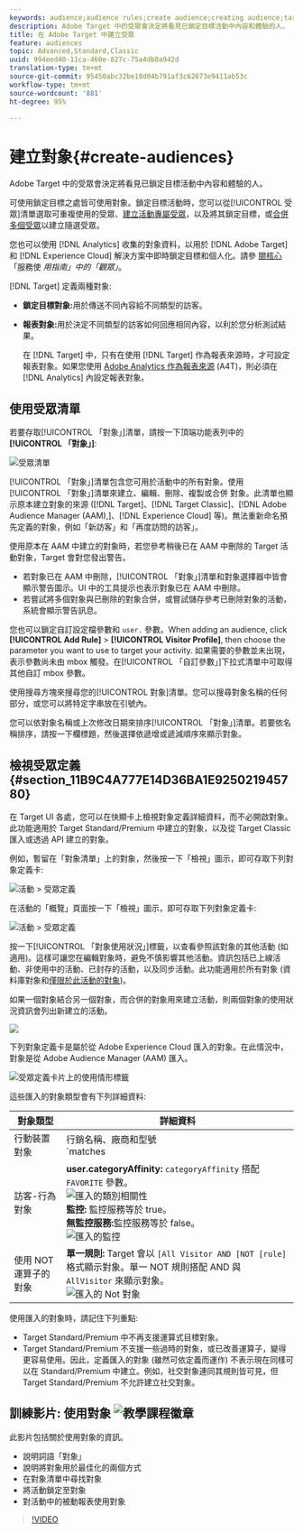 ```yaml
---
keywords: audience;audience rules;create audience;creating audience;targeting audience;reporting audience;report audience;segment;custom profile parameters;audience definition;audiences list
description: Adobe Target 中的受眾會決定將看見已鎖定目標活動中內容和體驗的人。
title: 在 Adobe Target 中建立受眾
feature: audiences
topic: Advanced,Standard,Classic
uuid: 994eed40-11ca-460e-827c-75a4db8a942d
translation-type: tm+mt
source-git-commit: 95450abc32be19d04b791af3c62673e9411ab53c
workflow-type: tm+mt
source-wordcount: '881'
ht-degree: 95%

---
```



# 建立對象{#create-audiences}

Adobe Target 中的受眾會決定將看見已鎖定目標活動中內容和體驗的人。

可使用鎖定目標之處皆可使用對象。鎖定目標活動時，您可以從[!UICONTROL 受眾]清單選取可重複使用的受眾、[建立活動專屬受眾](/help/c-target/creating-activity-only-audience.md)，以及將其鎖定目標，或[合併多個受眾](/help/c-target/combining-multiple-audiences.md#concept_A7386F1EA4394BD2AB72399C225981E5)以建立隨選受眾。

您也可以使用 [!DNL Analytics] 收集的對象資料，以用於 [!DNL Adobe Target] 和 [!DNL Experience Cloud] 解決方案中即時鎖定目標和個人化。請參 [閱核心](https://docs.adobe.com/content/help/en/core-services/interface/audiences/audience-library.html) 「服務使 *用指南」中的「觀眾」*。

[!DNL Target] 定義兩種對象:

* **鎖定目標對象:**&#x200B;用於傳送不同內容給不同類型的訪客。
* **報表對象:**&#x200B;用於決定不同類型的訪客如何回應相同內容，以利於您分析測試結果。

   在 [!DNL Target] 中，只有在使用 [!DNL Target] 作為報表來源時，才可設定報表對象。如果您使用 [ Adobe Analytics 作為報表來源](/help/c-integrating-target-with-mac/a4t/a4t.md) (A4T)，則必須在 [!DNL Analytics] 內設定報表對象。

## 使用受眾清單

若要存取[!UICONTROL 「對象」]清單，請按一下頂端功能表列中的&#x200B;**[!UICONTROL 「對象」]**:

![受眾清單](assets/audiences_list.png)

[!UICONTROL 「對象」]清單包含您可用於活動中的所有對象。使用[!UICONTROL 「對象」]清單來建立、編輯、刪除、複製或合併 對象。此清單也顯示原本建立對象的來源 ([!DNL Target]、[!DNL Target Classic]、[!DNL Adobe Audience Manager (AAM),]、[!DNL Experience Cloud] 等)。無法重新命名預先定義的對象，例如「新訪客」和「再度訪問的訪客」。

使用原本在 AAM 中建立的對象時，若您參考稍後已在 AAM 中刪除的 Target 活動對象，Target 會對您發出警告。

* 若對象已在 AAM 中刪除，[!UICONTROL 「對象」]清單和對象選擇器中皆會顯示警告圖示。UI 中的工具提示也表示對象已在 AAM 中刪除。
* 若嘗試將多個對象與已刪除的對象合併，或嘗試儲存參考已刪除對象的活動，系統會顯示警告訊息。

您也可以鎖定自訂設定檔參數和 `user.` 參數。When adding an audience, click **[!UICONTROL Add Rule]** > **[!UICONTROL Visitor Profile]**, then choose the parameter you want to use to target your activity. 如果需要的參數並未出現，表示參數尚未由 mbox 觸發。在[!UICONTROL 「自訂參數」]下拉式清單中可取得其他自訂 mbox 參數。

使用搜尋方塊來搜尋您的[!UICONTROL 對象]清單。您可以搜尋對象名稱的任何部分，或您可以將特定字串放在引號內。

您可以依對象名稱或上次修改日期來排序[!UICONTROL 「對象」]清單。若要依名稱排序，請按一下欄標題，然後選擇依遞增或遞減順序來顯示對象。

## 檢視受眾定義 {#section_11B9C4A777E14D36BA1E925021945780}

在 Target UI 各處，您可以在快顯卡上檢視對象定義詳細資料，而不必開啟對象。此功能適用於 Target Standard/Premium 中建立的對象，以及從 Target Classic 匯入或透過 API 建立的對象。

例如，暫留在「對象清單」上的對象，然後按一下「檢視」圖示，即可存取下列對象定義卡:

![活動 > 受眾定義](assets/audience_definition_list.png)

在活動的「概覽」頁面按一下「檢視」圖示，即可存取下列對象定義卡:

![活動 > 受眾定義](assets/audience_definition_list.png)

按一下[!UICONTROL 「對象使用狀況」]標籤，以查看參照該對象的其他活動 (如適用)。這樣可讓您在編輯對象時，避免不慎影響其他活動。資訊包括已上線活動、非使用中的活動、已封存的活動，以及同步活動。此功能適用於所有對象 (資料庫對象和[僅限於此活動的對象](/help/c-target/creating-activity-only-audience.md#concept_A6BADCF530ED4AE1852E677FEBE68483))。

如果一個對象結合另一個對象，而合併的對象用來建立活動，則兩個對象的使用狀況資訊會列出新建立的活動。

![](assets/audience_definition_list_usage.png)

下列對象定義卡是屬於從 Adobe Experience Cloud 匯入的對象。在此情況中，對象是從 Adobe Audience Manager (AAM) 匯入。

![受眾定義卡片上的使用情形標籤](assets/audience_definition_mc.png)

這些匯入的對象類型會有下列詳細資料:

| 對象類型 | 詳細資料 |
|--- |--- |
| 行動裝置對象 | 行銷名稱、廠商和型號<br>`matches | does not match` 運算子會出現，而非 `equals | does not equal`<br>![匯入的行動裝置對象](/help/c-target/c-audiences/assets/imported_mobile_audience.png)。 |
| 訪客-行為對象 | **user.categoryAffinity:** `categoryAffinity` 搭配 `FAVORITE` 參數。<br>![匯入的類別相關性&#x200B;](/help/c-target/c-audiences/assets/imported_category_affinity.png)<br>**監控:** 監控服務等於 true。<br>**無監控服務:**&#x200B;監控服務等於 false。<br>![匯入的監控](/help/c-target/c-audiences/assets/imported_monitoring.png) |
| 使用 NOT 運算子的對象 | **單一規則:** Target 會以 `[All Visitor AND [NOT [rule]` 格式顯示對象。單一 NOT 規則搭配 AND 與 `AllVisitor` 來顯示對象。<br>![匯入的 Not 對象](/help/c-target/c-audiences/assets/imported_not_audience.png) |

使用匯入的對象時，請記住下列重點:

* Target Standard/Premium 中不再支援運算式目標對象。
* Target Standard/Premium 不支援一些過時的對象，或已改善運算子，變得更容易使用。因此，定義匯入的對象 (雖然可依定義而運作) 不表示現在同樣可以在 Standard/Premium 中建立。例如，社交對象連同其規則皆可見，但 Target Standard/Premium 不允許建立社交對象。

## 訓練影片: 使用對象 ![教學課程徽章](/help/assets/tutorial.png)

此影片包括關於使用對象的資訊。

* 說明詞語「對象」
* 說明將對象用於最佳化的兩個方式
* 在對象清單中尋找對象
* 將活動鎖定至對象
* 對活動中的被動報表使用對象

>[!VIDEO](https://video.tv.adobe.com/v/17398)
